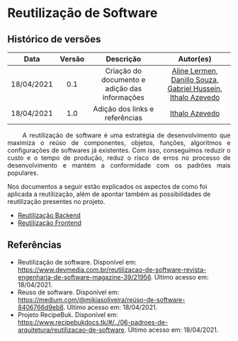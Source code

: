 # Reutilização de Software


## Histórico de versões

|    Data    | Versão |                   Descrição                   |                                                                                                Autor(es)                                                                                                 |
| :--------: | :----: | :-------------------------------------------: | :------------------------------------------------------------------------------------------------------------------------------------------------------------------------------------------------------: |
| 18/04/2021 |  0.1   | Criação do documento e adição das informações | [Aline Lermen](https://github.com/AlineLermen),  [Danillo Souza](https://github.com/DanilloGS), [Gabriel Hussein](https://github.com/GabrielHussein), [Ithalo Azevedo](https://github.com/ithaloazevedo) |
| 18/04/2021 |  1.0   |        Adição dos links e referências         |                                                                            [Ithalo Azevedo](https://github.com/ithaloazevedo)                                                                            |

<p style="text-align: justify;"> &emsp;&emsp;
A reutilização de software é uma estratégia de desenvolvimento que maximiza o reúso de componentes, objetos, funções, algoritmos e configurações de softwares já existentes. Com isso, conseguimos reduzir o custo e o tempo de produção, reduz o risco de erros no processo de desenvolvimento e mantém a conformidade com os padrões mais populares.

Nos documentos a seguir estão explicados os aspectos de como foi aplicada a reutilização, além de apontar também as possibilidades de reutilização presentes no projeto.
</p>

- [Reutilização Backend](07-reutilizacaoSoftware/reutilizacao_Backend.md)
- [Reutilização Frontend](07-reutilizacaoSoftware/reutilizacao_Frontend.md)

## Referências
- Reutilização de software. Disponível em: <https://www.devmedia.com.br/reutilizacao-de-software-revista-engenharia-de-software-magazine-39/21956>. Último acesso em: 18/04/2021.
- Reuso de software. Disponível em: <https://medium.com/@mikiasoliveira/reúso-de-software-8406766d9eb8>. Último acesso em: 18/04/2021.
- Projeto RecipeBuk. Disponível em: <https://www.recipebukdocs.tk/#/../06-padroes-de-arquitetura/reutilizacao-de-software>. Último acesso em: 18/04/2021.

